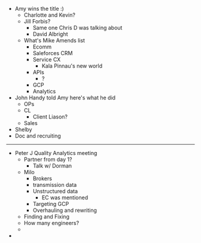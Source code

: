 - Amy wins the title :)
	- Charlotte and Kevin?
	- Jill Forbis?
		- Same one Chris D was talking about
		- David Albright
	- What's Mike Amends list
		- Ecomm
		- Saleforces CRM
		- Service CX
			- Kala Pinnau's new world
		- APIs
			- ?
		- GCP
		- Analytics
- John Handy told Amy here's what he did
	- OPs
	- CL
		- Client Liason?
	- Sales
- Shelby
- Doc and recruiting
- ---
- Peter J Quality Analytics meeting
	- Partner from day 1?
		- Talk w/ Dorman
	- Milo
		- Brokers
		- transmission data
		- Unstructured data
			- EC was mentioned
		- Targeting GCP
		- Overhauling and rewriting
	- Finding and Fixing
	- How many engineers?
	-
-